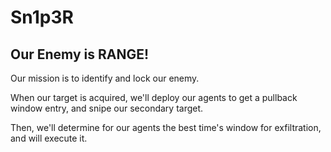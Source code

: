 # Sn1p3R

## Our Enemy is RANGE!

Our mission is to identify and lock our enemy. 

When our target is acquired, we'll deploy our agents to get a pullback window entry, and snipe our secondary target.

Then, we'll determine for our agents the best time's window for exfiltration, and will execute it.

